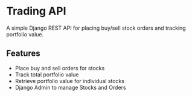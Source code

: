 # Trading API

A simple Django REST API for placing buy/sell stock orders and tracking portfolio value.

## Features

- Place buy and sell orders for stocks
- Track total portfolio value
- Retrieve portfolio value for individual stocks
- Django Admin to manage Stocks and Orders
